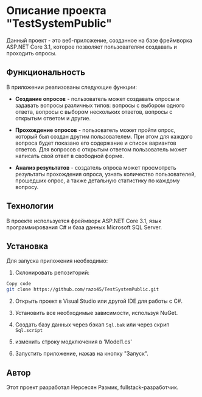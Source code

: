 # Описание проекта "TestSystemPublic"  
Данный проект - это веб-приложение, созданное на базе фреймворка ASP.NET Core 3.1, которое позволяет пользователям создавать и проходить опросы.  

## Функциональность
В приложении реализованы следующие функции:

*  **Создание опросов** - пользователь может создавать опросы и задавать вопросы различных типов: вопросы с выбором одного ответа, вопросы с выбором нескольких ответов, вопросы с открытым ответом и другие.  

* **Прохождение опросов** - пользователь может пройти опрос, который был создан другим пользователем. При этом для каждого вопроса будет показано его содержание и список вариантов ответов. Для вопросов с открытым ответом пользователь может написать свой ответ в свободной форме.  

* **Анализ результатов** - создатель опроса может просмотреть результаты прохождения опроса, узнать количество пользователей, прошедших опрос, а также детальную статистику по каждому вопросу.  

## Технологии  
В проекте используется фреймворк ASP.NET Core 3.1, язык программирования C# и база данных Microsoft SQL Server.  

## Установка
Для запуска приложения необходимо:

1. Склонировать репозиторий:
```bash
Copy code
git clone https://github.com/razo45/TestSystemPublic.git
```
2. Открыть проект в Visual Studio или другой IDE для работы с C#.

3. Установить все необходимые зависимости, используя NuGet.

4. Создать базу данных через бэкап `Sql.bak` или через скрип `Sql.script`

5. изменить строку модключения в 'Model1.cs'

4. Запустить приложение, нажав на кнопку "Запуск".

## Автор
Этот проект разработал Нерсесян Размик, fullstack-разработчик.  
